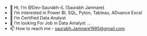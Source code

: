 - 👋 Hi, I’m @Dev-Saurabh-iL (Saurabh Jamnare)
- 👀 I’m interested in Power BI, SQL, Pyton, Tableau, ADvance Excel
- 🌱 I’m Certified Data Analyst
- 💞️ I’m looking For Job in Data Amalyst ...
- 📫 How to reach me - saurabh.Jamnare1995@gmail.com

<!---
Dev-Saurabh-iL/Dev-Saurabh-iL is a ✨ special ✨ repository because its `README.md` (this file) appears on your GitHub profile.
You can click the Preview link to take a look at your changes.
--->
